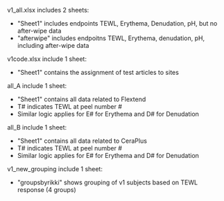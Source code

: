v1_all.xlsx includes 2 sheets:
- "Sheet1" includes endpoints TEWL, Erythema, Denudation, pH, but no after-wipe data
- "afterwipe" includes endpoitns TEWL, Erythema, denudation, pH, including after-wipe data

v1code.xlsx include 1 sheet:
- "Sheet1" contains the assignment of test articles to sites

all_A include 1 sheet: 
- "Sheet1" contains all data related to Flextend
- T# indicates TEWL at peel number #
- Similar logic applies for E# for Erythema and D# for Denudation

all_B include 1 sheet: 
- "Sheet1" contains all data related to CeraPlus
- T# indicates TEWL at peel number #
- Similar logic applies for E# for Erythema and D# for Denudation

v1_new_grouping include 1 sheet: 
- "groupsbyrikki" shows grouping of v1 subjects based on TEWL response (4 groups)